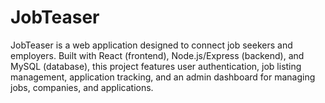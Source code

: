 # JobTeaser
JobTeaser is a web application designed to connect job seekers and employers. Built with React (frontend), Node.js/Express (backend), and MySQL (database), this project features user authentication, job listing management, application tracking, and an admin dashboard for managing jobs, companies, and applications.
